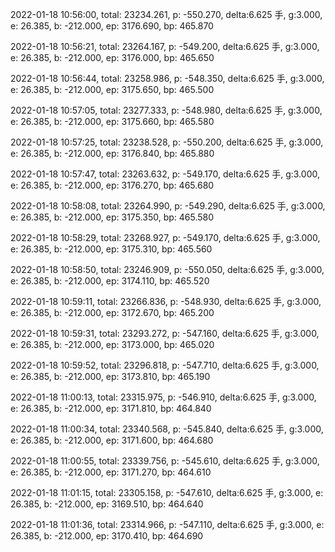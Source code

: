 2022-01-18 10:56:00, total: 23234.261, p: -550.270, delta:6.625 手, g:3.000, e: 26.385, b: -212.000, ep: 3176.690, bp: 465.870

2022-01-18 10:56:21, total: 23264.167, p: -549.200, delta:6.625 手, g:3.000, e: 26.385, b: -212.000, ep: 3176.000, bp: 465.650

2022-01-18 10:56:44, total: 23258.986, p: -548.350, delta:6.625 手, g:3.000, e: 26.385, b: -212.000, ep: 3175.650, bp: 465.500

2022-01-18 10:57:05, total: 23277.333, p: -548.980, delta:6.625 手, g:3.000, e: 26.385, b: -212.000, ep: 3175.660, bp: 465.580

2022-01-18 10:57:25, total: 23238.528, p: -550.200, delta:6.625 手, g:3.000, e: 26.385, b: -212.000, ep: 3176.840, bp: 465.880

2022-01-18 10:57:47, total: 23263.632, p: -549.170, delta:6.625 手, g:3.000, e: 26.385, b: -212.000, ep: 3176.270, bp: 465.680

2022-01-18 10:58:08, total: 23264.990, p: -549.290, delta:6.625 手, g:3.000, e: 26.385, b: -212.000, ep: 3175.350, bp: 465.580

2022-01-18 10:58:29, total: 23268.927, p: -549.170, delta:6.625 手, g:3.000, e: 26.385, b: -212.000, ep: 3175.310, bp: 465.560

2022-01-18 10:58:50, total: 23246.909, p: -550.050, delta:6.625 手, g:3.000, e: 26.385, b: -212.000, ep: 3174.110, bp: 465.520

2022-01-18 10:59:11, total: 23266.836, p: -548.930, delta:6.625 手, g:3.000, e: 26.385, b: -212.000, ep: 3172.670, bp: 465.200

2022-01-18 10:59:31, total: 23293.272, p: -547.160, delta:6.625 手, g:3.000, e: 26.385, b: -212.000, ep: 3173.000, bp: 465.020

2022-01-18 10:59:52, total: 23296.818, p: -547.710, delta:6.625 手, g:3.000, e: 26.385, b: -212.000, ep: 3173.810, bp: 465.190

2022-01-18 11:00:13, total: 23315.975, p: -546.910, delta:6.625 手, g:3.000, e: 26.385, b: -212.000, ep: 3171.810, bp: 464.840

2022-01-18 11:00:34, total: 23340.568, p: -545.840, delta:6.625 手, g:3.000, e: 26.385, b: -212.000, ep: 3171.600, bp: 464.680

2022-01-18 11:00:55, total: 23339.756, p: -545.610, delta:6.625 手, g:3.000, e: 26.385, b: -212.000, ep: 3171.270, bp: 464.610

2022-01-18 11:01:15, total: 23305.158, p: -547.610, delta:6.625 手, g:3.000, e: 26.385, b: -212.000, ep: 3169.510, bp: 464.640

2022-01-18 11:01:36, total: 23314.966, p: -547.110, delta:6.625 手, g:3.000, e: 26.385, b: -212.000, ep: 3170.410, bp: 464.690